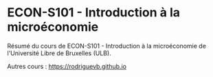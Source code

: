 # ECON-S101 - Introduction à la microéconomie
Résumé du cours de ECON-S101 - Introduction à la microéconomie de l'Université Libre de Bruxelles (ULB).

Autres cours : https://rodriguevb.github.io
